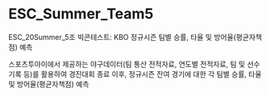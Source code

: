 # ESC_Summer_Team5
ESC_20Summer_5조
빅콘테스트: KBO 정규시즌 팀별 승률, 타율 및 방어율(평균자책점) 예측

 스포츠투아이에서 제공하는 야구데이터(팀 통산 전적자료, 연도별 전적자료, 팀 및 선수 기록 등)를 활용하여 경진대회 종료 이후, 정규시즌 잔여 경기에 대한 각 팀별 승률, 타율 및 방어율(평균자책점) 예측
